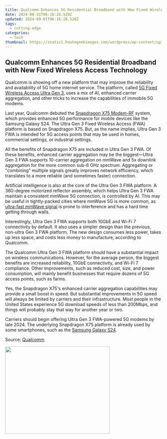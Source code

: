 ```yaml
---
title: Qualcomm Enhances 5G Residential Broadband with New Fixed Wireless Access Technology
date: 2024-08-31T06:16:20.520Z
updated: 2024-09-01T06:16:20.520Z
tags:
  - cutting-edge
categories:
  - tech
thumbnail: https://static1.howtogeekimages.com/wordpress/wp-content/uploads/2024/02/22.jpg
---
```


## Qualcomm Enhances 5G Residential Broadband with New Fixed Wireless Access Technology

Qualcomm is showing off a new platform that may improve the reliability and availability of 5G home internet service. The platform, called [5G Fixed Wireless Access Ultra Gen 3](https://www.qualcomm.com/news/onq/2024/02/supercharging-5g-fwa-deployment-qualcomm-5g-fixed-wireless-access-ultra-gen-3-platform), uses a mix of AI, enhanced carrier aggregation, and other tricks to increase the capabilities of immobile 5G modems.

 Last year, Qualcomm debuted the [Snapdragon X75 Modem-RF](https://www.qualcomm.com/news/releases/2023/02/qualcomm-sparks-the-next-phase-of-5g-with-the-world-s-first-5g-a) system, which provides enhanced 5G performance for mobile devices like the Samsung Galaxy S24\. The Ultra Gen 3 Fixed Wireless Access (FWA) platform is based on Snapdragon X75\. But, as the name implies, Ultra Gen 3 FWA is intended for 5G access points that may be used in homes, commercial settings, or industrial settings.

 All the benefits of Snapdragon X75 are included in Ultra Gen 3 FWA. Of these benefits, enhanced carrier aggregation may be the biggest—Ultra Gen 3 FWA supports 10-carrier aggregation on mmWave and 5x downlink aggregation for the more common sub-6 GHz spectrum. Aggregating or "combining" multiple signals greatly improves network efficiency, which translates to a more reliable (and sometimes faster) connection.

 Artificial intelligence is also at the core of the Ultra Gen 3 FWA platform. A 360-degree motorized reflector assembly, which helps Ultra Gen 3 FWA maintain a consistent mmWave 5G connection, is controlled by AI. This may be useful in tightly-packed cities where mmWave 5G is more common, as [ultra-fast mmWave signal](https://eaxpv-info.techidaily.com/new-flip-to-fun-converting-youtube-videos-to-playful-download-free-gifs-for-2024/) is prone to interference and has a hard time getting through walls.

 Interestingly, Ultra Gen 3 FWA supports both 10GbE and Wi-Fi 7 connectivity by default. It also uses a simpler design than the previous, non-ultra Gen 3 FWA platform. The new design consumes less power, takes up less space, and costs less money to manufacture, according to Qualcomm.

 The Qualcomm Ultra Gen 3 FWA platform should have a substantial impact on wireless communications. However, for the average person, the biggest benefits are increased reliability, 10GbE connectivity, and Wi-Fi 7 compliance. Other improvements, such as reduced cost, size, and power consumption, will mainly benefit businesses that require dozens of 5G access points, such as farms.

 Yes, the Snapdragon X75's enhanced carrier aggregation capabilities may provide a small boost in speed. But substantial improvements in 5G speed will always be limited by carriers and their infrastructure. Most people in the United States experience 5G download speeds of less than 200Mbps, and things will probably stay that way for another year or two.

 Carriers should begin offering Ultra Gen 3 FWA-powered 5G modems by late 2024\. The underlying Snapdragon X75 platform is already used by some smartphones, such as the [Samsung Galaxy S24](https://tech-recovery.techidaily.com/decoding-xbox-connectivity-issues-server-malfunction-vs-individual-network-troubles/).

 Source: [Qualcomm](https://www.qualcomm.com/news/onq/2024/02/supercharging-5g-fwa-deployment-qualcomm-5g-fixed-wireless-access-ultra-gen-3-platform)

<ins class="adsbygoogle"
     style="display:block"
     data-ad-format="autorelaxed"
     data-ad-client="ca-pub-7571918770474297"
     data-ad-slot="1223367746"></ins>



<ins class="adsbygoogle"
     style="display:block"
     data-ad-client="ca-pub-7571918770474297"
     data-ad-slot="8358498916"
     data-ad-format="auto"
     data-full-width-responsive="true"></ins>



<!-- affiliate ads begin -->
<a href="https://aligracehair.sjv.io/c/5597632/2087264/19272" target="_top" id="2087264"><img src="//a.impactradius-go.com/display-ad/19272-2087264" border="0" alt="" width="336" height="280"/></a><img height="0" width="0" src="https://imp.pxf.io/i/5597632/2087264/19272" style="position:absolute;visibility:hidden;" border="0" />
<!-- affiliate ads end -->